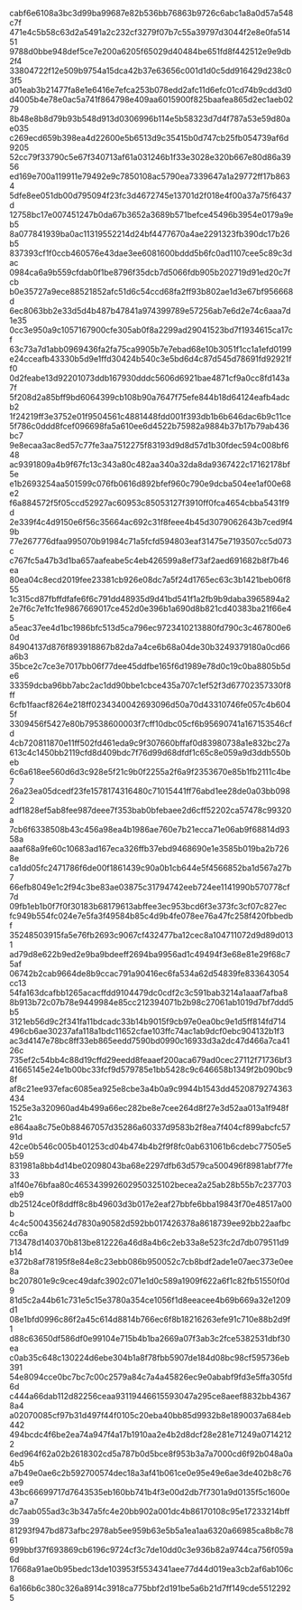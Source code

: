 cabf6e6108a3bc3d99ba99687e82b536bb76863b9726c6abc1a8a0d57a548c7f
471e4c5b58c63d2a5491a2c232cf3279f07b7c55a39797d3044f2e8e0fa51451
9788d0bbe948def5ce7e200a6205f65029d40484be651fd8f442512e9e9db2f4
33804722f12e509b9754a15dca42b37e63656c001d1d0c5dd916429d238c03f5
a01eab3b21477fa8e1e6416e7efca253b078edd2afc11d6efc01cd74b9cdd3d0
d4005b4e78e0ac5a741f864798e409aa6015900f825baafea865d2ec1aeb0279
8b48e8b8d79b93b548d913d0306996b114e5b58323d7d4f787a53e59d80ae035
c269ecd659b398ea4d22600e5b6513d9c35415b0d747cb25fb054739af6d9205
52cc79f33790c5e67f340713af61a031246b1f33e3028e320b667e80d86a3956
ed169e700a119911e79492e9c7850108ac5790ea7339647a1a29772ff17b8634
5dfe8ee051db00d795094f23fc3d4672745e13701d2f018e4f00a37a75f6437d
12758bc17e007451247b0da67b3652a3689b571befce45496b3954e0179a9eb5
8a077841939ba0ac11319552214d24bf4477670a4ae2291323fb390dc17b26b5
837393cf1f0ccb460576e43dae3ee6081600bddd5b6fc0ad1107cee5c89c3dac
0984ca6a9b559cfdab0f1be8796f35dcb7d5066fdb905b202719d91ed20c7fcb
b0e35727a9ece88521852afc51d6c54ccd68fa2ff93b802ae1d3e67bf956668d
6ec8063bb2e33d5d4b487b47841a974399789e57256ab7e6d2e74c6aaa7d1e35
0cc3e950a9c1057167900cfe305ab0f8a2299ad29041523bd7f1934615ca17cf
63c73a7d1abb0969436fa2fa75ca9905b7e7ebad68e10b3051f1cc1a1efd0199
e24cceafb43330b5d9e1ffd30424b540c3e5bd6d4c87d545d78691fd92921ff0
0d2feabe13d92201073ddb167930dddc5606d6921bae4871cf9a0cc8fd143a7f
5f208d2a85bff9bd6064399cb108b90a7647f75efe844b18d64124eafb4adcb2
1f24219ff3e3752e01f9504561c4881448fdd001f393db1b6b646dac6b9c11ce
5f786c0ddd8fcef096698fa5a610ee6d4522b75982a9884b37b17b79ab436bc7
9e8ecaa3ac8ed57c77fe3aa7512275f83193d9d8d57d1b30fdec594c008bf648
ac9391809a4b9f67fc13c343a80c482aa340a32da8da9367422c17162178bf5e
e1b2693254aa501599c076fb0616d892bfef960c790e9dcba504ee1af00e68e2
f6a884572f5f05ccd52927ac60953c85053127f3910ff0fca4654cbba5431f9d
2e339f4c4d9150e6f56c35664ac692c31f8feee4b45d3079062643b7ced9f49b
77e267776dfaa995070b91984c71a5fcfd594803eaf31475e7193507cc5d073c
c767fc5a47b3d1ba657aafeabe5c4eb426599a8ef73af2aed691682b8f7b46ea
80ea04c8ecd2019fee23381cb926e08dc7a5f24d1765ec63c3b1421beb06f855
1c315cd87fbffdfafe6f6c791dd48935d9d41bd541f1a2fb9b9daba3965894a2
2e7f6c7e1fc1fe9867669017ce452d0e396b1a690d8b821cd40383ba21f66e45
a5eac37ee4d1bc1986bfc513d5ca796ec9723410213880fd790c3c467800e60d
84904137d876f893918867b82da7a4ce6b68a04de30b3249379180a0cd66a6b3
35bce2c7ce3e7017bb06f77dee45ddfbe165f6d1989e78d0c19c0ba8805b5de6
33359dcba96bb7abc2ac1dd90bbe1cbce435a707c1ef52f3d67702357330f8ff
6cfb1faacf8264e218ff0234340042693096d50a70d43310746fe057c4b6045f
3309456f5427e80b79538600003f7cff10dbc05cf6b95690741a167153546cfd
4cb720811870e11ff502fd461eda9c9f307660bffaf0d83980738a1e832bc27a
613c4c1450bb2119cfd8d409bdc7f76d99d68dfdf1c65c8e059a9d3ddb550beb
6c6a618ee560d6d3c928e5f21c9b0f2255a2f6a9f2353670e85b1fb2111c4be7
26a23ea05dcedf23fe1578174316480c71015441ff76abd1ee28de0a03bb0982
adf1828ef5ab8fee987deee7f353bab0bfebaee2d6cff52202ca57478c99320a
7cb6f6338508b43c456a98ea4b1986ae760e7b21ecca71e06ab9f68814d9358a
aaaf68a9fe60c10683ad167eca326ffb37ebd9468690e1e3585b019ba2b7268e
ca1dd05fc2471786f6de00f1861439c90a0b1cb644e5f4566852ba1d567a27b7
66efb8049e1c2f94c3be83ae03875c31794742eeb724ee1141990b570778cf7d
09fb1eb1b0f7f0f30183b68179613abffee3ec953bcd6f3e373fc3cf07c827ec
fc949b554fc024e7e5fa3f49584b85c4d9b4fe078ee76a47fc258f420fbbedbf
35248503915fa5e76fb2693c9067cf432477ba12cec8a104711072d9d89d0131
ad79d8e622b9ed2e9ba9bdeeff2694ba9956ad1c49494f3e68e81e29f68c75af
06742b2cab9664de8b9ccac791a90416ec6fa534a62d54839fe833643054cc13
54fa163dcafbb1265acacffdd9104479dc0cdf2c3c591bab3214a1aaaf7afba8
8b913b72c07b78e9449984e85cc212394071b2b98c27061ab1019d7bf7ddd5b5
3121eb56d9c2f341fa11bdcadc33b14b9015f9cb97e0ea0bc9e1d5ff814fd714
496cb6ae30237afa118a1bdc11652cfae103ffc74ac1ab9dcf0ebc904132b1f3
ac3d4147e78bc8ff33eb865eedd7590bd0990c16933d3a2dc47d466a7ca4126c
735ef2c54bb4c88d19cffd29eedd8feaaef200aca679ad0cec27112f71736bf3
41665145e24e1b00bc33fcf9d579785e1bb5428c9c646658b1349f2b090bc98f
af8c21ee937efac6085ea925e8cbe3a4b0a9c9944b1543dd4520879274363434
1525e3a320960ad4b499a66ec282be8e7cee264d8f27e3d52aa013a1f948f21c
e864aa8c75e0b88467057d35286a60337d9583b2f8ea7f404cf899abcfc5791d
42ce0b546c005b401253cd04b474b4b2f9f8fc0ab631061b6cdebc77505e5b59
831981a8bb4d14be02098043ba68e2297dfb63d579ca500496f8981abf77fe33
a1f40e76bfaa80c465343992602950325102becea2a25ab28b55b7c237703eb9
db25124ce0f8ddff8c8b49603d3b017e2eaf27bbfe6bba19843f70e48517a00b
4c4c500435624d7830a90582d592bb017426378a8618739ee92bb22aafbccc6a
713478d140370b813be812226a46d8a4b6c2eb33a8e523fc2d7db079511d9b14
e372b8af78195f8e84e8c23ebb086b950052c7cb8bdf2ade1e07aec373e0ee8a
bc207801e9c9cec49dafc3902c071e1d0c589a1909f622a6f1c82fb51550f0d9
81d5c2a44b61c731e5c15e3780a354ce1056f1d8eeacee4b69b669a32e1209d1
08e1bfd0996c86f2a45c614d8814b766ec6f8b18216263efe91c710e88b2d9f1
d88c63650df586df0e99104e715b4b1ba2669a07f3ab3c2fce5382531dbf30ea
c0ab35c648c130224d6ebe304b1a8f78fbb5907de184d08bc98cf595736eb391
54e8094cce0bc7bc7c00c2579a84c7a4a45826ec9e0ababf9fd3e5ffa305fd6d
c444a66dab112d82256ceaa93119446615593047a295ce8aeef8832bb43678a4
a02070085cf97b31d497f44f0105c20eba40bb85d9932b8e1890037a684eb442
494bcdc4f6be2ea74a947f4a17b1910aa2e4b2d8dcf28e281e71249a07142122
6ed964f62a02b2618302cd5a787b0d5bce8f953b3a7a7000cd6f92b048a0a4b5
a7b49e0ae6c2b592700574dec18a3af41b061ce0e95e49e6ae3de402b8c76ee9
43bc66699717d7643535eb160bb741b4f3e00d2db7f7301a9d0135f5c1600ea7
dc7aab055ad3c3b347a5fc4e20bb902a001dc4b86170108c95e17233214bff39
81293f947bd873afbc2978ab5ee959b63e5b5a1ea1aa6320a66985ca8b8c7861
999bbf37f693869cb6196c9724cf3c7de10dd0c3e936b82a9744ca756f059a6d
17668a91ae0b95bedc13de103953f5534341aee77d44d019ea3cb2af6ab106c8
6a166b6c380c326a8914c3918ca775bbf2d191be5a6b21d7ff149cde55122925
